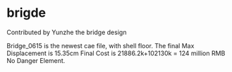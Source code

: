 # brigde
Contributed by Yunzhe
the bridge design

Bridge_0615 is the newest cae file, with shell floor.
The final Max Displacement is 15.35cm
Final Cost is 21886.2k+102130k = 124 million RMB
No Danger Element.
